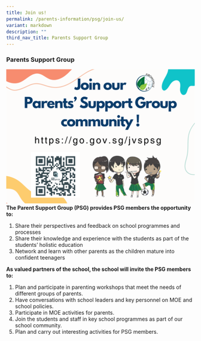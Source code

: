 ```yaml
---
title: Join us!
permalink: /parents-information/psg/join-us/
variant: markdown
description: ""
third_nav_title: Parents Support Group
---
```

### Parents Support Group
<a href="https://go.gov.sg/jvspsg"><img src="/images/JVS_PSG.png"></a>
**The Parent Support Group (PSG) provides PSG members the opportunity to:**
1. Share their perspectives and feedback on school programmes and processes
2. Share their knowledge and experience with the students as part of the students’ holistic education
3. Network and learn with other parents as the children mature into confident teenagers

**As valued partners of the school, the school will invite the PSG members to:**
1. Plan and participate in parenting workshops that meet the needs of different groups of parents.
2. Have conversations with school leaders and key personnel on MOE and school policies.
3. Participate in MOE activities for parents.
4. Join the students and staff in key school programmes as part of our school community.
5. Plan and carry out interesting activities for PSG members.